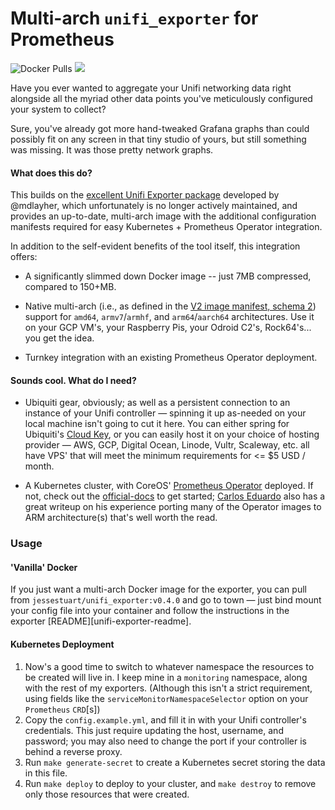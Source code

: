 # Multi-arch `unifi_exporter` for Prometheus

![Docker Pulls][docker-hub-badge]
[![][microbadger]][microbadger 2]

Have you ever wanted to aggregate your Unifi networking data right alongside all
the myriad other data points you've meticulously configured your system to
collect?

Sure, you've already got more hand-tweaked Grafana graphs than could possibly
fit on any screen in that tiny studio of yours, but still something was missing.
It was those pretty network graphs.

#### What does this do?

This builds on the [excellent Unifi Exporter package][unifi-exporter-mdlayher]
developed by @mdlayher, which unfortunately is no longer actively maintained,
and provides an up-to-date, multi-arch image with the additional configuration
manifests required for easy Kubernetes + Prometheus Operator integration.

In addition to the self-evident benefits of the tool itself, this integration
offers:

- A significantly slimmed down Docker image -- just 7MB compressed, compared to
  150+MB.

- Native multi-arch (i.e., as defined in the [V2 image manifest, schema
  2][v2-image-manifest]) support for `amd64`, `armv7`/`armhf`, and
  `arm64`/`aarch64` architectures. Use it on your GCP VM's, your Raspberry Pis,
  your Odroid C2's, Rock64's... you get the idea.

- Turnkey integration with an existing Prometheus Operator deployment.

#### Sounds cool. What do I need?

- Ubiquiti gear, obviously; as well as a persistent connection to an instance of
  your Unifi controller — spinning it up as-needed on your local machine isn't
  going to cut it here. You can either spring for Ubiquiti's [Cloud
  Key][cloud-key-amazon], or you can easily host it on your choice of hosting
  provider — AWS, GCP, Digital Ocean, Linode, Vultr, Scaleway, etc. all have
  VPS' that will meet the minimum requirements for <= \$5 USD / month.

- A Kubernetes cluster, with CoreOS' [Prometheus Operator][prom-op] deployed. If
  not, check out the [official-docs][prom-op-docs] to get started; [Carlos
  Eduardo][prom-op-carlosedp] also has a great writeup on his experience porting
  many of the Operator images to ARM architecture(s) that's well worth the read.

### Usage

#### 'Vanilla' Docker

If you just want a multi-arch Docker image for the exporter, you can pull from
`jessestuart/unifi_exporter:v0.4.0` and go to town — just bind mount your config
file into your container and follow the instructions in the exporter
[README][unifi-exporter-readme].

#### Kubernetes Deployment

1. Now's a good time to switch to whatever namespace the resources to be created
   will live in. I keep mine in a `monitoring` namespace, along with the rest of
   my exporters. (Although this isn't a strict requirement, using fields like
   the `serviceMonitorNamespaceSelector` option on your `Prometheus` `CRD`[s])
1. Copy the `config.example.yml`, and fill it in with your Unifi controller's
   credentials. This just require updating the host, username, and password; you
   may also need to change the port if your controller is behind a reverse
   proxy.
1. Run `make generate-secret` to create a Kubernetes secret storing the data in
   this file.
1. Run `make deploy` to deploy to your cluster, and `make destroy` to remove
   only those resources that were created.

[cloud-key-amazon]:
  https://www.amazon.com/Ubiquiti-Unifi-Cloud-Key-Control/dp/B017T2QB22/
[docker-hub-badge]:
  https://img.shields.io/docker/pulls/jessestuart/unifi_exporter.svg
[microbadger 2]:
  https://microbadger.com/images/jessestuart/unifi_exporter
  'Get your own image badge on microbadger.com'
[microbadger]:
  https://images.microbadger.com/badges/image/jessestuart/unifi_exporter.svg
[prom-op-carlosedp]:
  https://itnext.io/creating-a-full-monitoring-solution-for-arm-kubernetes-cluster-53b3671186cb
[prom-op-docs]: https://coreos.com/operators/prometheus/docs/latest/
[prom-op]: https://github.com/coreos/prometheus-operator
[quay-badge]: https://quay.io/repository/jessestuart/unifi_exporter/status
[quay-link]: https://quay.io/repository/jessestuart/unifi_exporter
[unifi-exporter-mdlayher]: https://github.com/mdlayher/unifi_exporter
[v2-image-manifest]: https://docs.docker.com/registry/spec/manifest-v2-2/
